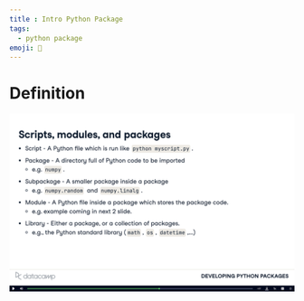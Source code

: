 ```yaml
---
title : Intro Python Package
tags:
  - python package
emoji: 🐍
---
```


# Definition
![](image/definition.png)
